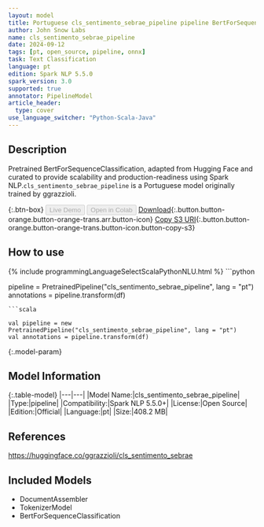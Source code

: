 ```yaml
---
layout: model
title: Portuguese cls_sentimento_sebrae_pipeline pipeline BertForSequenceClassification from ggrazzioli
author: John Snow Labs
name: cls_sentimento_sebrae_pipeline
date: 2024-09-12
tags: [pt, open_source, pipeline, onnx]
task: Text Classification
language: pt
edition: Spark NLP 5.5.0
spark_version: 3.0
supported: true
annotator: PipelineModel
article_header:
  type: cover
use_language_switcher: "Python-Scala-Java"
---
```


## Description

Pretrained BertForSequenceClassification, adapted from Hugging Face and curated to provide scalability and production-readiness using Spark NLP.`cls_sentimento_sebrae_pipeline` is a Portuguese model originally trained by ggrazzioli.

{:.btn-box}
<button class="button button-orange" disabled>Live Demo</button>
<button class="button button-orange" disabled>Open in Colab</button>
[Download](https://s3.amazonaws.com/auxdata.johnsnowlabs.com/public/models/cls_sentimento_sebrae_pipeline_pt_5.5.0_3.0_1726182474392.zip){:.button.button-orange.button-orange-trans.arr.button-icon}
[Copy S3 URI](s3://auxdata.johnsnowlabs.com/public/models/cls_sentimento_sebrae_pipeline_pt_5.5.0_3.0_1726182474392.zip){:.button.button-orange.button-orange-trans.button-icon.button-copy-s3}

## How to use



<div class="tabs-box" markdown="1">
{% include programmingLanguageSelectScalaPythonNLU.html %}
```python

pipeline = PretrainedPipeline("cls_sentimento_sebrae_pipeline", lang = "pt")
annotations =  pipeline.transform(df)   

```
```scala

val pipeline = new PretrainedPipeline("cls_sentimento_sebrae_pipeline", lang = "pt")
val annotations = pipeline.transform(df)

```
</div>

{:.model-param}
## Model Information

{:.table-model}
|---|---|
|Model Name:|cls_sentimento_sebrae_pipeline|
|Type:|pipeline|
|Compatibility:|Spark NLP 5.5.0+|
|License:|Open Source|
|Edition:|Official|
|Language:|pt|
|Size:|408.2 MB|

## References

https://huggingface.co/ggrazzioli/cls_sentimento_sebrae

## Included Models

- DocumentAssembler
- TokenizerModel
- BertForSequenceClassification